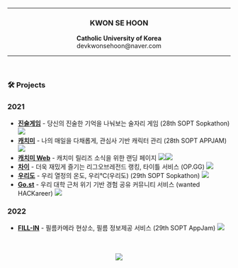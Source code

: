 <hr>
<h3 align="center">KWON SE HOON</h3>
<p align="center">
	<b>Catholic University of Korea</b><br>
	devkwonsehoon@naver.com
</p>
<hr>

<br>
<h3>🛠️ Projects</h3>

### 2021 
<ul>
	<li><a href="https://github.com/SOPKATHON-28th/server"><b>진술게임</b></a> - 당신의 진술한 기억을 나눠보는 술자리 게임 (28th SOPT Sopkathon)</a> <img src="https://img.shields.io/badge/Node.js-339933?style=flat-square&logo=Node.js&logoColor=white"/>
	<li><a href="https://github.com/TeamCatchMe/CatchMe-If-You-Server"><b>캐치미</b></a> - 나의 매일을 다채롭게, 관심사 기반 캐릭터 관리 (28th SOPT APPJAM)</a> <img src="https://img.shields.io/badge/Node.js-339933?style=flat-square&logo=Node.js&logoColor=white"/>
	<li><a href="http://catchme.site/"><b>캐치미 Web</b></a> - 캐치미 릴리즈 소식을 위한 랜딩 페이지</a> <img src="https://img.shields.io/badge/NestJs-333333?style=flat-square&logo=NestJs&logoColor=red"/><img src="https://img.shields.io/badge/HTML&CSS-ffffff?style=flat-square&logo=HTML&logoColor=red"/>
	<li><a href="https://hackathon.op.gg/users/4dREUz21ua"><b>차이</b></a> - 더욱 재밌게 즐기는 리그오브레전드 랭킹, 타이틀 서비스 (OP.GG)</a> <img src="https://img.shields.io/badge/NestJs-333333?style=flat-square&logo=NestJs&logoColor=red"/>
	<li><a href="https://github.com/29th-Sopkathon-team3/SERVER"><b>우리도</b></a> - 우리 열정의 온도, 우리℃(우리도) (29th SOPT Sopkathon)</a> <img src="https://img.shields.io/badge/Node.js-339933?style=flat-square&logo=Node.js&logoColor=white"/>
	<li><a href="https://github.com/GOGO-st/GO-st-Server"><b>Go.st</b></a> - 우리 대학 근처 위기 기반 경험 공유 커뮤니티 서비스 (wanted HACKareer)</a> <img src="https://img.shields.io/badge/Node.js-339933?style=flat-square&logo=Node.js&logoColor=white"/>
</ul>

### 2022
<ul>
	<li><a href="https://github.com/TeamFILL-IN/Fill-Server"><b>FILL-IN</b></a> - 필름카메라 현상소, 필름 정보제공 서비스 (29th SOPT AppJam)</a> <img src="https://img.shields.io/badge/Node.js-339933?style=flat-square&logo=Node.js&logoColor=white"/>
</ul>

<p align="center">
	<br><br>
<a href="https://hits.seeyoufarm.com"><img src="https://hits.seeyoufarm.com/api/count/incr/badge.svg?url=https%3A%2F%2Fgithub.com%2Fdevkwonsehoon&count_bg=%23001AFB&title_bg=%235C93FB&icon=&icon_color=%23D5D5D5&title=hits&edge_flat=false"/></a>
</p>
